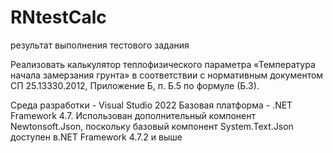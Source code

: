 # RNtestCalc
результат выполнения тестового задания

Реализовать калькулятор теплофизического параметра «Температура начала замерзания грунта» в соответствии с нормативным документом СП 25.13330.2012, Приложение Б, п. Б.5 по формуле (Б.3).

Среда разработки - Visual Studio 2022
Базовая платформа - .NET Framework 4.7.
Использован дополнительный компонент Newtonsoft.Json, 
поскольку базовый компонент System.Text.Json доступен в.NET Framework 4.7.2 и выше
